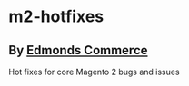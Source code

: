 # m2-hotfixes
## By [Edmonds Commerce](https://www.edmondscommerce.co.uk)

Hot fixes for core Magento 2 bugs and issues
